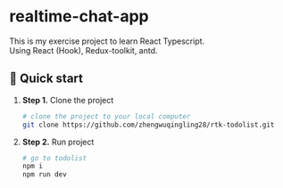 # realtime-chat-app

This is my exercise project to learn React Typescript.  
Using React (Hook), Redux-toolkit, antd.

## 🚀 Quick start

1.  **Step 1.**
    Clone the project
    ```sh
    # clone the project to your local computer
    git clone https://github.com/zhengwuqingling28/rtk-todolist.git
    ```
1.  **Step 2.**
    Run project
    ```sh
    # go to todolist
    npm i
    npm run dev
    ```
